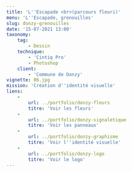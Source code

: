 ```yaml
---
title: 'L''Escapade <br>(parcours fleuri)'
menu: 'L''Escapade, grenouilles'
slug: donzy-grenouilles
date: '15-07-2021 13:00'
taxonomy:
    tag:
        - Dessin
    technique:
        - 'Cintiq Pro'
        - Photoshop
    client:
        - 'Commune de Donzy'
vignette: 06.jpg
mission: 'Création d''identité visuelle'
liens:
    -
        url: ../portfolio/donzy-fleurs
        titre: 'Voir les fleurs'
    -
        url: ../portfolio/donzy-signaletique
        titre: 'Voir les panneaux'
    -
        url: ../portfolio/donzy-graphisme
        titre: 'Voir l''identité visuelle'
    -
        url: ../portfolio/donzy-logo
        titre: 'Voir le logo'
---
```


